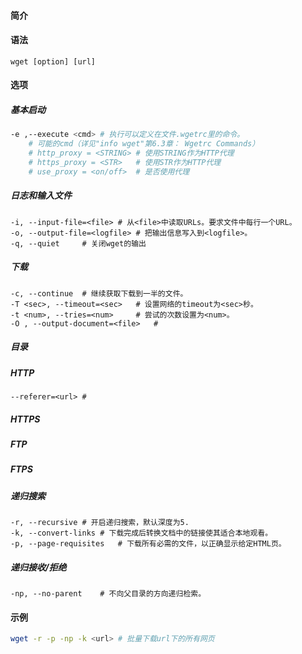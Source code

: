 #### 简介

#### 语法

```
wget [option] [url]
```

#### 选项

##### 基本启动

```bash
-e ,--execute <cmd>	# 执行可以定义在文件.wgetrc里的命令。
	# 可能的cmd（详见"info wget"第6.3章： Wgetrc Commands）
	# http_proxy = <STRING>	# 使用STRING作为HTTP代理
	# https_proxy = <STR>	# 使用STR作为HTTP代理
	# use_proxy = <on/off>	# 是否使用代理
```



##### 日志和输入文件

```
-i, --input-file=<file>	# 从<file>中读取URLs。要求文件中每行一个URL。
-o, --output-file=<logfile>	# 把输出信息写入到<logfile>。
-q, --quiet		# 关闭wget的输出
```



##### 下载

```
-c, --continue	# 继续获取下载到一半的文件。
-T <sec>, --timeout=<sec>	# 设置网络的timeout为<sec>秒。
-t <num>, --tries=<num>		# 尝试的次数设置为<num>。
-O , --output-document=<file>	# 
```



##### 目录

##### HTTP

```
--referer=<url>	# 
```



##### HTTPS

##### FTP

##### FTPS

##### 递归搜索

```
-r, --recursive	# 开启递归搜索，默认深度为5.
-k, --convert-links	# 下载完成后转换文档中的链接使其适合本地观看。
-p, --page-requisites	# 下载所有必需的文件，以正确显示给定HTML页。
```



##### 递归接收/拒绝

```
-np, --no-parent	# 不向父目录的方向递归检索。
```

#### 示例

```bash
wget -r -p -np -k <url>	# 批量下载url下的所有网页
```


